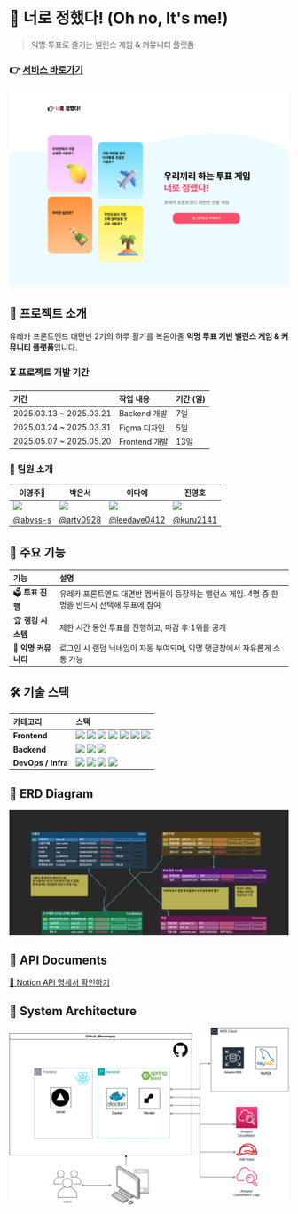 # 👊 너로 정했다! (Oh no, It's me!)

> 익명 투표로 즐기는 밸런스 게임 & 커뮤니티 플랫폼

### 👉 [서비스 바로가기](https://oh-no-its-me.vercel.app/)

![main](public/readme/main.png)

## 🚀 프로젝트 소개

유레카 프론트엔드 대면반 2기의 하루 활기를 복돋아줄 **익명 투표 기반 밸런스 게임 & 커뮤니티 플랫폼**입니다.

### ⏳ 프로젝트 개발 기간

| 기간                    | 작업 내용     | 기간 (일) |
| :---------------------- | :------------ | :-------- |
| 2025.03.13 ~ 2025.03.21 | Backend 개발  | 7일       |
| 2025.03.24 ~ 2025.03.31 | Figma 디자인  | 5일       |
| 2025.05.07 ~ 2025.05.20 | Frontend 개발 | 13일      |

### 👥 팀원 소개

| 이영주👑                                                                    | 박은서                                                                      | 이다예                                                                       | 진영호                                                                       |
| --------------------------------------------------------------------------- | --------------------------------------------------------------------------- | ---------------------------------------------------------------------------- | ---------------------------------------------------------------------------- |
| <img src="https://avatars.githubusercontent.com/u/77565980?v=4" width="96"> | <img src="https://avatars.githubusercontent.com/u/88071251?v=4" width="96"> | <img src="https://avatars.githubusercontent.com/u/138192341?v=4" width="96"> | <img src="https://avatars.githubusercontent.com/u/149752689?v=4" width="96"> |
| [@abyss-s](https://github.com/abyss-s)                                      | [@arty0928](https://github.com/arty0928)                                    | [@leedaye0412](https://github.com/leedaye0412)                               | [@kuru2141](https://github.com/kuru2141)                                     |

## 🌟 주요 기능

| 기능                 | 설명                                                                                             |
| :------------------- | :----------------------------------------------------------------------------------------------- |
| 🗳 **투표 진행**      | 유레카 프론트엔드 대면반 멤버들이 등장하는 밸런스 게임. 4명 중 한 명을 반드시 선택해 투표에 참여 |
| 🏆 **랭킹 시스템**   | 제한 시간 동안 투표를 진행하고, 마감 후 1위를 공개                                               |
| 💬 **익명 커뮤니티** | 로그인 시 랜덤 닉네임이 자동 부여되며, 익명 댓글창에서 자유롭게 소통 가능                        |

## 🛠️ 기술 스택

| 카테고리           | 스택                                                                                                                                                                                                                                                                                                                                                                                                                                                                                                                                                                                                                                                                                                                                                                                             |
| :----------------- | :----------------------------------------------------------------------------------------------------------------------------------------------------------------------------------------------------------------------------------------------------------------------------------------------------------------------------------------------------------------------------------------------------------------------------------------------------------------------------------------------------------------------------------------------------------------------------------------------------------------------------------------------------------------------------------------------------------------------------------------------------------------------------------------------- |
| **Frontend**       | <img src="https://img.shields.io/badge/React-61DAFB.svg?&style=flat-square&logo=React&logoColor=white"/> <img src="https://img.shields.io/badge/Vite-646CFF.svg?&style=flat-square&logo=Vite&logoColor=white"/> <img src="https://img.shields.io/badge/TailwindCSS-06B6D4.svg?&style=flat-square&logo=TailwindCSS&logoColor=white"/> <img src="https://img.shields.io/badge/React_Router-CA4245.svg?&style=flat-square&logo=React-Router&logoColor=white"/> <img src="https://img.shields.io/badge/Axios-5A29E4.svg?&style=flat-square&logo=Axios&logoColor=white"/> <img src="https://img.shields.io/badge/TypeScript-3178C6.svg?&style=flat-square&logo=TypeScript&logoColor=white"/> <img src="https://img.shields.io/badge/Redux-764ABC.svg?&style=flat-square&logo=Redux&logoColor=white"/> |
| **Backend**        | <img src="https://img.shields.io/badge/Spring_Boot-6DB33F.svg?&style=flat-square&logo=Spring&logoColor=white"/> <img src="https://img.shields.io/badge/MySQL-4479A1.svg?&style=flat-square&logo=MySQL&logoColor=white"/> <img src="https://img.shields.io/badge/MyBatis-2E4E4E.svg?&style=flat-square&logo=MyBatis&logoColor=white"/>                                                                                                                                                                                                                                                                                                                                                                                                                                                            |
| **DevOps / Infra** | <img src="https://img.shields.io/badge/AWS-232F3E.svg?&style=flat-square&logo=Amazon-AWS&logoColor=white"/> <img src="https://img.shields.io/badge/RDS-527FFF.svg?&style=flat-square&logo=Amazon-RDS&logoColor=white"/> <img src="https://img.shields.io/badge/Docker-2496ED.svg?&style=flat-square&logo=Docker&logoColor=white"/> <img src="https://img.shields.io/badge/Render-46E3B7.svg?&style=flat-square&logo=Render&logoColor=white"/>                                                                                                                                                                                                                                                                                                                                                    |

## 📌 ERD Diagram

![ERD 다이어그램](public/readme/erd.png)

## 📑 API Documents

[🔗 Notion API 명세서 확인하기](https://lowly-brian-a99.notion.site/1af64f2ada64805da616db17bceb4efe?v=1af64f2ada64813ba8ac000c12b30f1f)

## 📂 System Architecture

![시스템 아키텍처](public/readme/structure.png)
